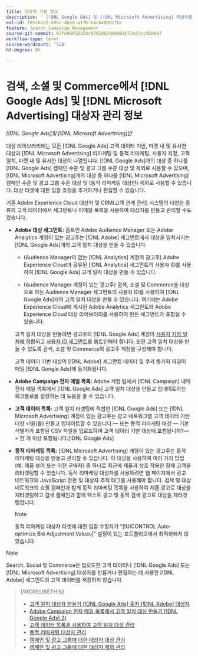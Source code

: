 ```yaml
---
title: 대상자 기본 정보
description: ' [!DNL Google Ads] 및 [!DNL Microsoft Advertising] 대상자를 추적, 만들기 및 관리하는 옵션에 대해 알아봅니다.'
exl-id: f85cbc82-ddbc-4ecd-a17b-b4cb4808cfbc
feature: Search Campaign Management
source-git-commit: 67fe8581832dc0762d62908d01672e53cc95b847
workflow-type: tm+mt
source-wordcount: '528'
ht-degree: 0%

---
```


# 검색, 소셜 및 Commerce에서 [!DNL Google Ads] 및 [!DNL Microsoft Advertising] 대상자 관리 정보

*[!DNL Google Ads]및 [!DNL Microsoft Advertising]만*

대상 라이브러리에는 모든 [!DNL Google Ads] 고객 데이터 기반, 마켓 내 및 유사한 대상과 [!DNL Microsoft Advertising] 리마케팅 및 동적 리마케팅, 사용자 지정, 고객 일치, 마켓 내 및 유사한 대상이 나열됩니다. [!DNL Google Ads]개의 대상 중 하나를 [!DNL Google Ads] 캠페인 수준 및 광고 그룹 수준 대상 및 제외로 사용할 수 있으며, [!DNL Microsoft Advertising]개의 대상 중 하나를 [!DNL Microsoft Advertising] 캠페인 수준 및 광고 그룹 수준 대상 및 (동적 리마케팅 대상만) 제외로 사용할 수 있습니다. 대상 타겟에 대한 입찰 조정을 추가하거나 편집할 수 있습니다.

기존 Adobe Experience Cloud 대상자 및 CRM(고객 관계 관리) 시스템의 다양한 종류의 고객 데이터에서 세그먼트나 이메일 목록을 사용하여 대상자를 만들고 관리할 수도 있습니다.

* **Adobe 대상 세그먼트:** 옵트인 Adobe Audience Manager 또는 Adobe Analytics 계정이 있는 광고주는 [!DNL Adobe] 세그먼트에서 대상을 일치시키는 [!DNL Google Ads]개의 고객 일치 대상을 만들 수 있습니다.

   * (Audience Manager이 없는 [!DNL Analytics] 계정의 광고주) Adobe Experience Cloud과 공유된 [!DNL Analytics] 세그먼트의 사용자 ID를 사용하여 [!DNL Google Ads] 고객 일치 대상을 만들 수 있습니다.

   * (Audience Manager 계정이 있는 광고주) 검색, 소셜 및 Commerce을 대상으로 하는 Audience Manager 세그먼트의 사용자 ID를 사용하여 [!DNL Google Ads]개의 고객 일치 대상을 만들 수 있습니다. 여기에는 Adobe Experience Cloud에 게시된 Adobe Analytics 세그먼트와 Adobe Experience Cloud 대상 라이브러리를 사용하여 만든 세그먼트가 포함될 수 있습니다.

  고객 일치 대상을 만들려면 광고주의 [!DNL Google Ads] 계정이 [사용자 지정 일치에 적합](https://support.google.com/adspolicy/answer/6299717)되고 [사용자 ID 세그먼트](https://support.google.com/google-ads/answer/9199250)를 옵트인해야 합니다. 또한 고객 일치 대상을 만들 수 있도록 검색, 소셜 및 Commerce의 광고주 계정을 구성해야 합니다.

  고객 데이터 기반 대상의 [!DNL Adobe] 세그먼트 데이터 및 쿠키 동기화 파일이 매일 [!DNL Google Ads]에 동기화됩니다.

* **Adobe Campaign 전자 메일 목록:** Adobe 계정 팀에서 [!DNL Campaign] 내의 전자 메일 목록에서 [!DNL Google Ads] 고객 일치 대상을 만들고 업데이트하는 워크플로를 설정하는 데 도움을 줄 수 있습니다.

* **고객 데이터 목록:** 고객 일치 타겟팅에 적합한 [!DNL Google Ads] 또는 [!DNL Microsoft Advertising] 계정이 있는 광고주는 광고 네트워크별 고객 데이터 기반 대상 &lt;!을(를) 만들고 업데이트할 수 있습니다.— 또는 동적 리마케팅 대상 — 기본 식별자가 포함된 CSV 파일을 업로드하여 고객 데이터 기반 대상에 포함됩니까?—> 한 개 이상 포함됩니다.[!DNL Google Ads]

* **동적 리마케팅 목록:** [!DNL Microsoft Advertising] 계정이 있는 광고주는 동적 리마케팅 대상을 만들고 관리할 수 있습니다. 이 대상을 사용하여 여러 가지 방법(예: 제품 뷰어 또는 이전 구매자) 중 하나로 최근에 제품과 상호 작용한 잠재 고객을 리타겟팅할 수 있습니다. 동적 리마케팅 대상자를 사용하려면 웹 페이지에서 광고 네트워크의 JavaScript 전환 및 대상자 추적 태그를 사용해야 합니다. 검색 및 대상 네트워크의 쇼핑 캠페인과 함께 동적 리마케팅 목록을 사용하여 제품 광고로 대상을 재타겟팅하고 검색 캠페인과 함께 텍스트 광고 및 동적 검색 광고로 대상을 재타겟팅합니다. <!--[For [!DNL Google Ads], these are technically included in a customer data-based audience, so word this all carefully when we add support for them.]-->

  >[!NOTE]
  >
  >동적 리마케팅 대상자 타겟에 대한 입찰 수정자가 &quot;[!UICONTROL Auto-optimize Bid Adjustment Values]&quot; 설정이 있는 포트폴리오에서 최적화되지 않았습니다.

>[!NOTE]
>
>Search, Social 및 Commerce은 업로드한 고객 데이터나 [!DNL Google Ads] 또는 [!DNL Microsoft Advertising] 대상자를 만들거나 편집하는 데 사용한 [!DNL Adobe] 세그먼트의 고객 데이터를 저장하지 않습니다.

>[!MORELIKETHIS]
>
>* [고객 일치 대상자 만들기 [!DNL Google Ads] 출처 [!DNL Adobe] 대상자](google-audience-from-adobe-audience.md)
>* [Adobe Campaign 전자 메일 목록에서 고객 일치 대상 만들기 [!DNL Google Ads] 2}](google-audience-from-campaign-email-list.md)
>* [고객 데이터 목록을 사용하여 고객 일치 대상 관리](audience-from-customer-data-list.md)
>* [동적 리마케팅 대상자 관리](audience-dynamic-remarketing-manage.md)
>* [캠페인 및 광고 그룹에 대한 대상자 대상 관리](audience-targets-manage.md)
>* [캠페인 및 광고 그룹에 대한 대상자 제외 관리](audience-exclusions-manage.md)
